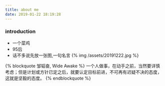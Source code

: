 ```yaml
---
title: about me
date: 2019-01-22 18:19:28
---
```

### introduction
- 一个菜鸡
- 95后
- 话不多说先放一张图,一句名言
{% img /assets/20191222.jpg  %}

{% blockquote 邹韬奋, Wide Awake %}
一个人做事，在动手之前，当然要详慎考虑；但是计划或方针已定之后，就要认定目标前进，不可再有迟疑不决的态度，这就是坚毅的态度。
{% endblockquote %}




